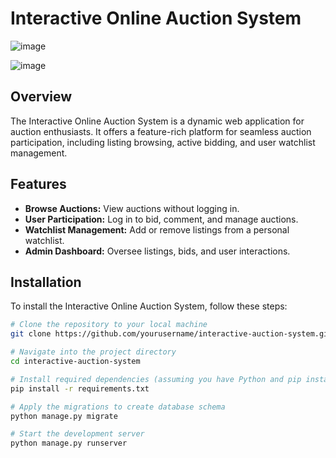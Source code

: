 # Interactive Online Auction System
![image](https://github.com/Luksonini/cs50_commerce/assets/97095836/77a5f66e-ef25-4d95-b0b7-3a61de175d8b)



![image](https://github.com/Luksonini/cs50_commerce/assets/97095836/19b575dc-b577-4418-80fb-b35a31dc12c4)

## Overview
The Interactive Online Auction System is a dynamic web application for auction enthusiasts. It offers a feature-rich platform for seamless auction participation, including listing browsing, active bidding, and user watchlist management.

## Features
- **Browse Auctions:** View auctions without logging in.
- **User Participation:** Log in to bid, comment, and manage auctions.
- **Watchlist Management:** Add or remove listings from a personal watchlist.
- **Admin Dashboard:** Oversee listings, bids, and user interactions.

## Installation
To install the Interactive Online Auction System, follow these steps:

```bash
# Clone the repository to your local machine
git clone https://github.com/yourusername/interactive-auction-system.git

# Navigate into the project directory
cd interactive-auction-system

# Install required dependencies (assuming you have Python and pip installed)
pip install -r requirements.txt

# Apply the migrations to create database schema
python manage.py migrate

# Start the development server
python manage.py runserver
